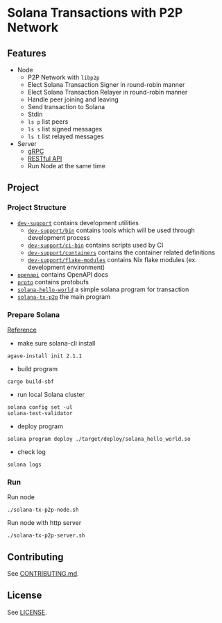 # Solana Transactions with P2P Network

## Features

- Node
  - P2P Network with `libp2p`
  - Elect Solana Transaction Signer in round-robin manner
  - Elect Solana Transaction Relayer in round-robin manner
  - Handle peer joining and leaving
  - Send transaction to Solana
  - Stdin
  - `ls p` list peers
  - `ls s` list signed messages
  - `ls t` list relayed messages
- Server
  - [gRPC](proto/p2p)
  - [RESTful API](docs/openapi)
  - Run Node at the same time

## Project

### Project Structure

- [`dev-support`](dev-support) contains development utilities
  - [`dev-support/bin`](dev-support/bin) contains tools which will be used through development process
  - [`dev-support/ci-bin`](dev-support/ci-bin) contains scripts used by CI
  - [`dev-support/containers`](dev-support/containers) contains the container related definitions
  - [`dev-support/flake-modules`](dev-support/flake-modules) contains Nix flake modules (ex. development environment)
- [`openapi`](docs/openapi) contains OpenAPI docs
- [`proto`](proto) contains protobufs
- [`solana-hello-world`](solana-hello-world) a simple solana program for transaction
- [`solana-tx-p2p`](solana-tx-p2p) the main program

### Prepare Solana

[Reference](https://solana.com/docs/programs/rust)

- make sure solana-cli install

```
agave-install init 2.1.1
```

- build program

```
cargo build-sbf
```

- run local Solana cluster

```
solana config set -ul
solana-test-validator
```

- deploy program

```
solana program deploy ./target/deploy/solana_hello_world.so
```

- check log

```
solana logs
```

### Run

Run node

```
./solana-tx-p2p-node.sh
```

Run node with http server

```
./solana-tx-p2p-server.sh
```

## Contributing

See [CONTRIBUTING.md](dev-support/CONTRIBUTING.md).

## License

See [LICENSE](LICENSE).
